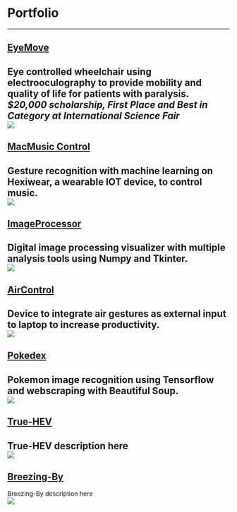 # Portfolio
---
## [EyeMove](/sample_page)
Eye controlled wheelchair using electrooculography to provide mobility and quality of life for patients with paralysis.<br>
*$20,000 scholarship, First Place and Best in Category at International Science Fair*<br>
<img src="images/dummy_thumbnail.jpg?raw=true"/>
---
## [MacMusic Control](https://github.com/mshah0686/MacMusicControl)
Gesture recognition with machine learning on Hexiwear, a wearable IOT device, to control music.<br>
<img src="images/dummy_thumbnail.jpg?raw=true"/>
---
## [ImageProcessor](https://github.com/mshah0686/ImageProcessor)
Digital image processing visualizer with multiple analysis tools using Numpy and Tkinter.<br>
<img src="images/dummy_thumbnail.jpg?raw=true"/>
---
## [AirControl](https://github.com/mshah0686/AirControl)
Device to integrate air gestures as external input to laptop to increase productivity.<br>
<img src="images/dummy_thumbnail.jpg?raw=true"/>
---
## [Pokedex](https://github.com/mshah0686/pokedex)
Pokemon image recognition using Tensorflow and webscraping with Beautiful Soup.<br>
<img src="images/dummy_thumbnail.jpg?raw=true"/>
---
## [True-HEV](http://example.com/)
True-HEV description here<br>
<img src="images/dummy_thumbnail.jpg?raw=true"/>
---
## [Breezing-By](http://example.com/)
Breezing-By description here<br>
<img src="images/dummy_thumbnail.jpg?raw=true"/>
